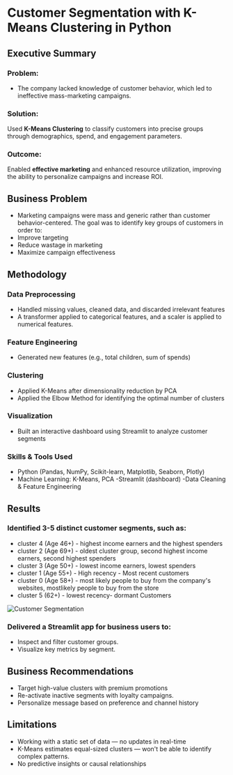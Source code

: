 # Customer Segmentation with K-Means Clustering in Python

## Executive Summary

### Problem:
- The company lacked knowledge of customer behavior, which led to ineffective mass-marketing campaigns.

### Solution:
Used **K-Means Clustering** to classify customers into precise groups through demographics, spend, and engagement parameters.

### Outcome:
Enabled **effective marketing** and enhanced resource utilization, improving the ability to personalize campaigns and increase ROI.

## Business Problem

- Marketing campaigns were mass and generic rather than customer behavior-centered. The goal was to identify key groups of customers in order to:
- Improve targeting
- Reduce wastage in marketing
- Maximize campaign effectiveness

## Methodology

### Data Preprocessing

- Handled missing values, cleaned data, and discarded irrelevant features
- A transformer applied to categorical features, and a scaler is applied to numerical features.
  
### Feature Engineering
- Generated new features (e.g., total children, sum of spends)

### Clustering
- Applied K-Means after dimensionality reduction by PCA
- Applied the Elbow Method for identifying the optimal number of clusters

### Visualization
- Built an interactive dashboard using Streamlit to analyze customer segments

### Skills & Tools Used

- Python (Pandas, NumPy, Scikit-learn, Matplotlib, Seaborn, Plotly)
- Machine Learning: K-Means, PCA
-Streamlit (dashboard)
-Data Cleaning & Feature Engineering

## Results
### Identified 3-5 distinct customer segments, such as:
- cluster 4 (Age 46+) - highest income earners and the highest spenders
- cluster 2 (Age 69+) - oldest cluster group, second highest income earners, second highest spenders
- cluster 3 (Age 50+) - lowest income earners, lowest spenders
- cluster 1 (Age 55+) - High recency - Most recent customers
- cluster 0 (Age 58+) - most likely people to buy from the company's websites, mostlikely people to buy from the store
- cluster 5 (62+) - lowest recency- dormant Customers
 
  
![Customer Segmentation](images/customer_segmentation_pic.png)


### Delivered a Streamlit app for business users to:
- Inspect and filter customer groups.
- Visualize key metrics by segment.

## Business Recommendations
- Target high-value clusters with premium promotions
- Re-activate inactive segments with loyalty campaigns.
- Personalize message based on preference and channel history

## Limitations
- Working with a static set of data — no updates in real-time
- K-Means estimates equal-sized clusters — won't be able to identify complex patterns.
- No predictive insights or causal relationships

